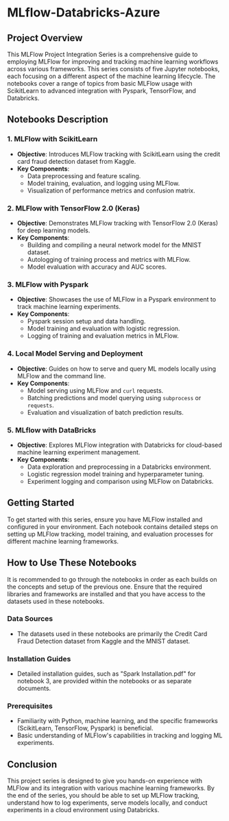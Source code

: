 # MLflow-Databricks-Azure

## Project Overview

This MLFlow Project Integration Series is a comprehensive guide to employing MLFlow for improving and tracking machine learning workflows across various frameworks. This series consists of five Jupyter notebooks, each focusing on a different aspect of the machine learning lifecycle. The notebooks cover a range of topics from basic MLFlow usage with ScikitLearn to advanced integration with Pyspark, TensorFlow, and Databricks.

## Notebooks Description

### 1. MLFlow with ScikitLearn

- **Objective**: Introduces MLFlow tracking with ScikitLearn using the credit card fraud detection dataset from Kaggle.
- **Key Components**:
  - Data preprocessing and feature scaling.
  - Model training, evaluation, and logging using MLFlow.
  - Visualization of performance metrics and confusion matrix.

### 2. MLFlow with TensorFlow 2.0 (Keras)

- **Objective**: Demonstrates MLFlow tracking with TensorFlow 2.0 (Keras) for deep learning models.
- **Key Components**:
  - Building and compiling a neural network model for the MNIST dataset.
  - Autologging of training process and metrics with MLFlow.
  - Model evaluation with accuracy and AUC scores.

### 3. MLFlow with Pyspark

- **Objective**: Showcases the use of MLFlow in a Pyspark environment to track machine learning experiments.
- **Key Components**:
  - Pyspark session setup and data handling.
  - Model training and evaluation with logistic regression.
  - Logging of training and evaluation metrics in MLFlow.

### 4. Local Model Serving and Deployment

- **Objective**: Guides on how to serve and query ML models locally using MLFlow and the command line.
- **Key Components**:
  - Model serving using MLFlow and `curl` requests.
  - Batching predictions and model querying using `subprocess` or `requests`.
  - Evaluation and visualization of batch prediction results.

### 5. MLflow with DataBricks

- **Objective**: Explores MLFlow integration with Databricks for cloud-based machine learning experiment management.
- **Key Components**:
  - Data exploration and preprocessing in a Databricks environment.
  - Logistic regression model training and hyperparameter tuning.
  - Experiment logging and comparison using MLFlow on Databricks.

## Getting Started

To get started with this series, ensure you have MLFlow installed and configured in your environment. Each notebook contains detailed steps on setting up MLFlow tracking, model training, and evaluation processes for different machine learning frameworks. 

## How to Use These Notebooks

It is recommended to go through the notebooks in order as each builds on the concepts and setup of the previous one. Ensure that the required libraries and frameworks are installed and that you have access to the datasets used in these notebooks.

### Data Sources

- The datasets used in these notebooks are primarily the Credit Card Fraud Detection dataset from Kaggle and the MNIST dataset.

### Installation Guides

- Detailed installation guides, such as "Spark Installation.pdf" for notebook 3, are provided within the notebooks or as separate documents.

### Prerequisites

- Familiarity with Python, machine learning, and the specific frameworks (ScikitLearn, TensorFlow, Pyspark) is beneficial.
- Basic understanding of MLFlow's capabilities in tracking and logging ML experiments.

## Conclusion

This project series is designed to give you hands-on experience with MLFlow and its integration with various machine learning frameworks. By the end of the series, you should be able to set up MLFlow tracking, understand how to log experiments, serve models locally, and conduct experiments in a cloud environment using Databricks.
